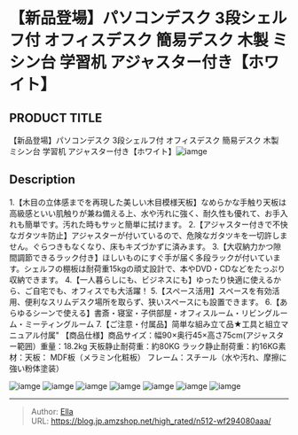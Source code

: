 # 【新品登場】パソコンデスク 3段シェルフ付 オフィスデスク 簡易デスク 木製 ミシン台 学習机 アジャスター付き【ホワイト】


## PRODUCT TITLE 

【新品登場】パソコンデスク 3段シェルフ付 オフィスデスク 簡易デスク 木製 ミシン台 学習机 アジャスター付き【ホワイト】![iamge](https://b2bfiles1.gigab2b.cn/image/wkseller/301/20220801_5460c286dd0b6ef31c63569bb5c3d4b8.jpg)

## Description

1.【木目の立体感までを再現した美しい木目模様天板】なめらかな手触り天板は高級感といい肌触りが兼ね備える上、水や汚れに強く、耐久性も優れて、お手入れも簡単です。汚れた時もサッと簡単に拭けます。
2.【アジャスター付きで不快なガタツキ防止】アジャスターが付いているので、危険なガタツキを一切許しません。ぐらつきもなくなり、床もキズづかずに済みます。
3.【大収納力かつ隙間調節できるラック付き】ほしいものにすぐ手が届く多段ラックが付いています。シェルフの棚板は耐荷重15kgの頑丈設計で、本やDVD・CDなどをたっぷり収納できます。
4.【一人暮らしにも、ビジネスにも】ゆったり快適に使えるから、ご自宅でも、オフィスでも大活躍！
5.【スペース活用】スペースを有効活用、便利なスリムデスク場所を取らず、狭いスペースにも設置できます。
6.【あらゆるシーンで使える】書斎・寝室・子供部屋・オフィスルーム・リビングルーム・ミーティングルーム
7.【ご注意・付属品】简単な組み立て品★工具と組立マニュアル付属&#34;
【商品仕様】商品サイズ：幅90×奥行45×高さ75cm(アジャスター範囲）重量：18.2kg    天板静止耐荷重：約80KG  ラック静止耐荷重：約16KG素材：天板： MDF板（メラミン化粧板） フレーム：スチール（水や汚れ、摩擦に強い粉体塗装）


![iamge](https://b2bfiles1.gigab2b.cn/image/wkseller/301/20220801_d7e5d3db4243c12799630c5e56ad0223.jpg)
![iamge](https://b2bfiles1.gigab2b.cn/image/wkseller/301/20220801_52181965cce5c261d65bab83743b2393.jpg)
![iamge](https://b2bfiles1.gigab2b.cn/image/wkseller/301/20220926_9a5e996b2b92367a331a7516ab18677e.jpg)
![iamge](https://b2bfiles1.gigab2b.cn/image/wkseller/301/20220926_ba9183b2dbdd8d0e8db745a166b69a6c.jpg)
![iamge](https://b2bfiles1.gigab2b.cn/image/wkseller/301/20220926_c0590f49a307f8706557cd965762a8e3.jpg)
![iamge](https://b2bfiles1.gigab2b.cn/image/wkseller/301/20220926_3b50633959d9eb1815d9cb4456559504.jpg)
![iamge](https://b2bfiles1.gigab2b.cn/image/wkseller/301/20220926_e68a3a0c79e0f2fac638eaaedaf2245e.jpg)


---

> Author: [Ella](https://blog.jp.amzshop.net/)  
> URL: https://blog.jp.amzshop.net/high_rated/n512-wf294080aaa/  

